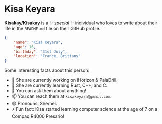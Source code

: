 # Kisa Keyara

**Kisakay/Kisakay** is a ✨ _special_ ✨ individual who loves to write about their life in the `README.md` file on their GitHub profile.

```JSON
{
    "name": "Kisa Keyara",
    "age": 16,
    "birthday": "31st July",
    "location": "France, Brittany"
}
```
Some interesting facts about this person:

-   🔭 She are currently working on iHorizon & PalaDrill.
-   🌱 She are currently learning Rust, C++, and C.
-   💬 You can ask them about anything!
-   📫 You can reach them at `kisakeyara@gmail.com`.
-   😄 Pronouns: She/her.
-   ⚡ Fun fact: Kisa started learning computer science at the age of 7 on a Compaq R4000 Presario!
